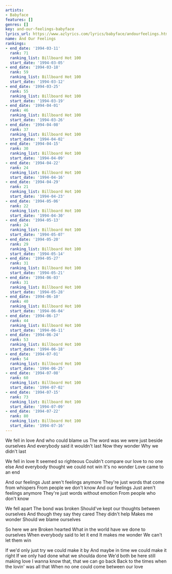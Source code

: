 ```yaml
---
artists:
- Babyface
features: []
genres: []
key: and-our-feelings-babyface
lyrics_url: https://www.azlyrics.com/lyrics/babyface/andourfeelings.html
name: And Our Feelings
rankings:
- end_date: '1994-03-11'
  rank: 71
  ranking_list: Billboard Hot 100
  start_date: '1994-03-05'
- end_date: '1994-03-18'
  rank: 59
  ranking_list: Billboard Hot 100
  start_date: '1994-03-12'
- end_date: '1994-03-25'
  rank: 55
  ranking_list: Billboard Hot 100
  start_date: '1994-03-19'
- end_date: '1994-04-01'
  rank: 46
  ranking_list: Billboard Hot 100
  start_date: '1994-03-26'
- end_date: '1994-04-08'
  rank: 37
  ranking_list: Billboard Hot 100
  start_date: '1994-04-02'
- end_date: '1994-04-15'
  rank: 30
  ranking_list: Billboard Hot 100
  start_date: '1994-04-09'
- end_date: '1994-04-22'
  rank: 24
  ranking_list: Billboard Hot 100
  start_date: '1994-04-16'
- end_date: '1994-04-29'
  rank: 21
  ranking_list: Billboard Hot 100
  start_date: '1994-04-23'
- end_date: '1994-05-06'
  rank: 22
  ranking_list: Billboard Hot 100
  start_date: '1994-04-30'
- end_date: '1994-05-13'
  rank: 24
  ranking_list: Billboard Hot 100
  start_date: '1994-05-07'
- end_date: '1994-05-20'
  rank: 29
  ranking_list: Billboard Hot 100
  start_date: '1994-05-14'
- end_date: '1994-05-27'
  rank: 31
  ranking_list: Billboard Hot 100
  start_date: '1994-05-21'
- end_date: '1994-06-03'
  rank: 31
  ranking_list: Billboard Hot 100
  start_date: '1994-05-28'
- end_date: '1994-06-10'
  rank: 40
  ranking_list: Billboard Hot 100
  start_date: '1994-06-04'
- end_date: '1994-06-17'
  rank: 44
  ranking_list: Billboard Hot 100
  start_date: '1994-06-11'
- end_date: '1994-06-24'
  rank: 53
  ranking_list: Billboard Hot 100
  start_date: '1994-06-18'
- end_date: '1994-07-01'
  rank: 54
  ranking_list: Billboard Hot 100
  start_date: '1994-06-25'
- end_date: '1994-07-08'
  rank: 60
  ranking_list: Billboard Hot 100
  start_date: '1994-07-02'
- end_date: '1994-07-15'
  rank: 73
  ranking_list: Billboard Hot 100
  start_date: '1994-07-09'
- end_date: '1994-07-22'
  rank: 80
  ranking_list: Billboard Hot 100
  start_date: '1994-07-16'
---
```


We fell in love
And who could blame us
The word was we were just beside ourselves
And everybody said it wouldn't last
Now they wonder
Why we didn't last

We fell in love
It seemed so righteous
Couldn't compare our love to no one else
And everybody thought we could not win
It's no wonder
Love came to an end

And our feelings
Just aren't feelings anymore
They're just words that come from whispers
From people we don't know
And our feelings
Just aren't feelings anymore
They're just words without emotion
From people who don't know

We fell apart
The bond was broken
Should've kept our thoughts between ourselves
And though they say they cared
They didn't help
Makes me wonder
Should we blame ourselves

So here we are
Broken hearted
What in the world have we done to ourselves
When everybody said to let it end
It makes me wonder
We can't let them win



If we'd only just try we could make it by
And maybe in time we could make it right
If we only had done what we shoulda done
We'd both be here still making love
I wanna know that, that we can go back
Back to the times when the lovin' was all that
When no one could come between our love





